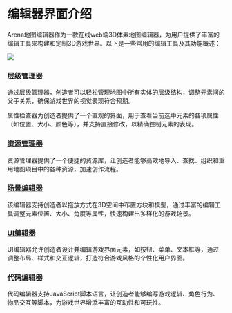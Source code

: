 # 编辑器界面介绍
Arena地图编辑器作为一款在线web端3D体素地图编辑器，为用户提供了丰富的编辑工具来构建和定制3D游戏世界。以下是一些常用的编辑工具及其功能概述：

![](/QQ20240913-100352.png)
### [层级管理器](/editor/hierarchy)
通过层级管理器，创造者可以轻松管理地图中所有实体的层级结构，调整元素间的父子关系，确保游戏世界的视觉表现符合预期。

属性检查器为创造者提供了一个直观的界面，用于查看当前选中元素的各项属性（如位置、大小、颜色等），并支持直接修改，以精确控制元素的表现。
### [资源管理器](/editor/assets)
资源管理器提供了一个便捷的资源库，让创造者能够高效地导入、查找、组织和重用地图项目中的各种资源，加速创作流程。
### [场景编辑器](/editor/scene)
该编辑器支持创造者以拖放方式在3D空间中布置方块和模型，通过丰富的编辑工具调整元素位置、大小、角度等属性，快速构建出多样化的游戏场景。
### [UI编辑器](/editor/ui)
UI编辑器允许创造者设计并编辑游戏界面元素，如按钮、菜单、文本框等，通过调整布局、样式和交互逻辑，打造符合游戏风格的个性化用户界面。
### [代码编辑器](/editor/code)
代码编辑器支持JavaScript脚本语言，让创造者能够编写游戏逻辑、角色行为、物品交互等脚本，为游戏世界增添丰富的互动性和可玩性。
